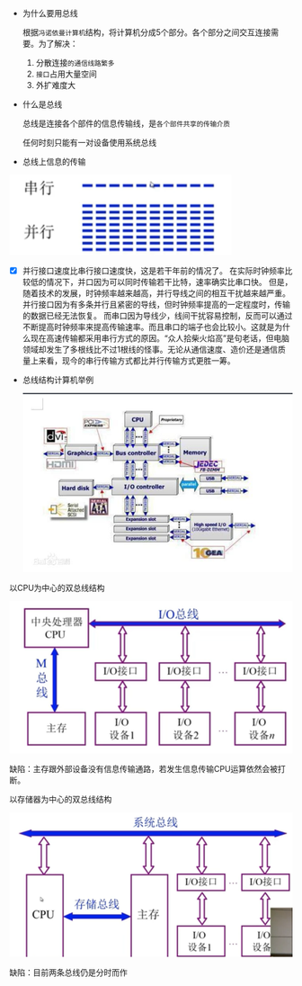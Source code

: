 - 为什么要用总线

  根据`冯诺依曼计算机`结构，将计算机分成5个部分。各个部分之间交互连接需要。为了解决：

  1. 分散连接`的通信线路繁多`
  2. `接口`占用大量空间
  3. 外扩难度大
  
- 什么是总线

  总线是连接各个部件的信息传输线，是`各个部件共享的传输介质`

  任何时刻只能有一对设备使用系统总线

- 总线上信息的传输

  

<img src="../images/image-20200818172204413.png" alt="image-20200818172204413" style="zoom:80%;" />

- [x] 并行接口速度比串行接口速度快，这是若干年前的情况了。
  在实际时钟频率比较低的情况下，并口因为可以同时传输若干比特，速率确实比串口快。
  但是，随着技术的发展，时钟频率越来越高，并行导线之间的相互干扰越来越严重。并行接口因为有多条并行且紧密的导线，但时钟频率提高的一定程度时，传输的数据已经无法恢复。
  而串口因为导线少，线间干扰容易控制，反而可以通过不断提高时钟频率来提高传输速率。而且串口的端子也会比较小。这就是为什么现在高速传输都采用串行方式的原因。“众人拾柴火焰高”是句老话，但电脑领域却发生了多根线比不过1根线的怪事。无论从通信速度、造价还是通信质量上来看，现今的串行传输方式都比并行传输方式更胜一筹。

  

- 总线结构计算机举例

  ![image-20200818172824795](../images/image-20200818172824795.png)

以CPU为中心的双总线结构

<img src="../images/image-20200818173045706.png" alt="image-20200818173045706" style="zoom:80%;" />

缺陷：主存跟外部设备没有信息传输通路，若发生信息传输CPU运算依然会被打断。

以存储器为中心的双总线结构

![image-20200818173517679](../images/image-20200818173517679.png)

缺陷：目前两条总线仍是分时而作
